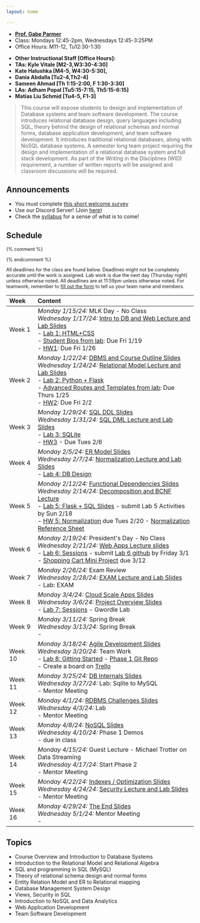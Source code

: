 ```yaml
---
layout: home

---
```

<div class="wrapper" markdown="0"><div class="footer-col-wrapper">
<div class="footer-col two-col-1">
    <ul class="contact-list">
        <li><a href="https://faculty.cs.gwu.edu/gparmer"><b>Prof. Gabe Parmer</b></a></li>
        <li>Class: Mondays 12:45-2pm, Wednesdays 12:45-3:25PM</li>
        <li>Office Hours: M11-12, Tu12:30-1:30</li>
    </ul>
</div>
<div class="footer-col two-col-2">
    <ul class="contact-list">
        <li><b>Other Instructional Staff [Office Hours]:</b></li>
        <li><b>TAs: Kyle Vitale [M2-3,W3:30-4:30]</b></li>
		<li><b>Kate Halushka [M4-5, W4:30-5:30],</b></li>
		<li><b>Dania Abdalla [Tu2-4,Th2-4]</b></li>
		<li><b>Sameen Ahmad [Th 1:15-2:00, F 1:30-3:30]</b></li>
		<li><b>LAs: Adham Popal [Tu5:15-7:15, Th5:15-6:15]</b></li>
		<li><b>Matias Liu Schmid [Tu4-5, F1-3]</b></li>
    </ul>
    </div>
</div></div>

<blockquote>
This course will expose students to design and implementation of Database systems and team software development. The course introduces relational database design, query languages including SQL, theory behind the design of relational schemas and normal forms, database application development, and team software development.   It introduces traditional relational databases, along with NoSQL database systems. A semester long team project requiring the design and implementation of a relational database system and  full stack development. As part of the Writing in the Disciplines (WID) requirement, a number of written reports will be assigned and classroom discussions will be required.
</blockquote>

## Announcements ##

- You must complete [this short welcome survey](https://forms.gle/Z4VeorhwL6szseY66)
- Use our Discord Server! (Join [here](https://discord.gg/WvmDjm7v))
- Check the [syllabus](/syllabus) for a sense of what is to come!

## Schedule

<div style="font-size:90%">

{% comment %}
<!-- Generated from: https://docs.google.com/spreadsheets/d/1FzEzmlVZXaWV9OypmifrNPthaeaOAzSPhZ9qJx2wlk8/edit#gid=0 -->
{% endcomment %}

All deadlines for the class are found below. Deadlines might not be completely accurate until the work is assigned. Lab work is due the next day (Thursday night) unless otherwise noted. All deadlines are at 11:59pm unless otherwise noted. For teamwork, remember to [fill out the form](https://forms.gle/x5b2kdouL5Fftvav6) to tell us your team name and members.

| Week | Content |
|:---  |:--- |
| Week 1 | *Monday 1/15/24:* MLK Day - No Class <br>*Wednesday 1/17/24:* [Intro to DB and Web Lecture and Lab Slides](slides/24-1-Course-Overview.pdf)<br> - [Lab 1: HTML+CSS](lab1/)<br> - [Student Bios from lab](/lab1/): Due Fri 1/19<br> - [HW1](/hw1/): Due Fri 1/26 |
| Week 2 | *Monday 1/22/24:* [DBMS and Course Outline Slides](slides/24-1-Course-Overview-part2.pdf) <br>*Wednesday 1/24/24:* [Relational Model Lecture and Lab Slides](slides/24-2-Relational-Model.pdf)<br> - [Lab 2: Python + Flask](lab2/)<br> - [Advanced Routes and Templates from lab](/lab2/): Due Thurs 1/25 <br> - [HW2](/hw2/): Due Fri 2/2 |
| Week 3 | *Monday 1/29/24:* [SQL DDL Slides](slides/24-3-sql.pdf) <br>*Wednesday 1/31/24:* [SQL DML Lecture and Lab Slides](https://github.com/gwu-cs-db-s24/gwu-cs-db-s24.github.io/files/14106714/Lab3b-SQL-Select.pptx)<br> - [Lab 3: SQLite](lab3/)<br> - [HW3](https://classroom.github.com/a/W_L9Y0eB) - Due Tues 2/6 |
| Week 4 | *Monday 2/5/24:* [ER Model Slides](slides/24-4-ER-model.pdf) <br>*Wednesday 2/7/24:* [Normalization Lecture and Lab Slides](slides/24-4b-normalization.pdf)<br> - [Lab 4: DB Design](lab4/) |
| Week 5 | *Monday 2/12/24:* [Functional Dependencies Slides](slides/24-5-func-dependencies.pdf) <br>*Wednesday 2/14/24:* [Decomposition and BCNF Lecture](slides/24-5-func-dependencies.pdf)<br> - [Lab 5: Flask + SQL Slides](lab5/) - submit Lab 5 Activities by Sun 2/18<br> - [HW 5: Normalization](https://classroom.github.com/a/QEAKEcny)  due Tues 2/20 - [Normalization Reference Sheet](/slides/sheet-normal-forms.pdf) |
| Week 6 | *Monday 2/19/24:* President's Day - No Class <br>*Wednesday 2/21/24:* [Web Apps Lecture slides](slides/24-6-shopping-cart.pdf)<br> - [Lab 6: Sessions](lab6/) - submit [Lab 6 github](https://classroom.github.com/a/JF8-SfaR) by Friday 3/1 <br> - [Shopping Cart Mini Project](/cart) due 3/12 |
| Week 7 | *Monday 2/26/24:* Exam Review <br>*Wednesday 2/28/24:* [EXAM Lecture and Lab Slides](slides/24-6-exam-review.pdf)<br> - Lab: EXAM |
| Week 8 | *Monday 3/4/24:* [Cloud Scale Apps Slides](slides/24-8-cloud-data.pdf) <br>*Wednesday 3/6/24:* [Project Overview Slides](slides/24-8b-project.pdf)<br> - [Lab 7: Sessions](lab7/) - Gwordle Lab |
| Week 9 | *Monday 3/11/24:* Spring Break <br>*Wednesday 3/13/24:* Spring Break<br> -  |
| Week 10 | *Monday 3/18/24:* [Agile Development Slides](slides/24-9a-agile.pdf) <br>*Wednesday 3/20/24:* Team Work<br> - [Lab 8: Gitting Started](slides/24-lab8.pdf) - [Phase 1 Git Repo]() <br>- Create a board on [Trello](https://trello.com) |
| Week 11 | *Monday 3/25/24:* [DB Internals Slides](slides/24-11a-dbms-internals.pdf) <br>*Wednesday 3/27/24:* Lab: Sqlite to MySQL<br> - Mentor Meeting |
| Week 12 | *Monday 4/1/24:* [RDBMS Challenges Slides](slides/24-12-rdbms-challenges.pdf) <br>*Wednesday 4/3/24:* Lab<br> - Mentor Meeting |
| Week 13 | *Monday 4/8/24:* [NoSQL Slides](slides/24-12-rdbms-challenges.pdf) <br>*Wednesday 4/10/24:* Phase 1 Demos<br> - due in class |
| Week 14 | *Monday 4/15/24:* Guest Lecture - Michael Trotter on Data Streaming <br>*Wednesday 4/17/24:* Start Phase 2<br> - Mentor Meeting |
| Week 15 | *Monday 4/22/24:* [Indexes / Optimization Slides](slides/24-15-indexes.pdf) <br>*Wednesday 4/24/24:* [Security Lecture and Lab Slides](slides/24-15-security.pdf)<br> - Mentor Meeting |
| Week 16 | *Monday 4/29/24:* [The End Slides](slides/24-16-the-end.pdf) <br>*Wednesday 5/1/24:* Mentor Meeting<br> -  |


</div>

## Topics ##

 - Course Overview and Introduction to Database Systems
 - Introduction to the Relational Model and Relational Algebra
 - SQL and programming in SQL (MySQL)
 - Theory of relational schema design and normal forms
 - Entity Relation Model and ER to Relational mapping
 - Database Management System Design
 - Views, Security in SQL
 - Introduction to NoSQL and Data Analytics
 - Web Application Development
 - Team Software Development

